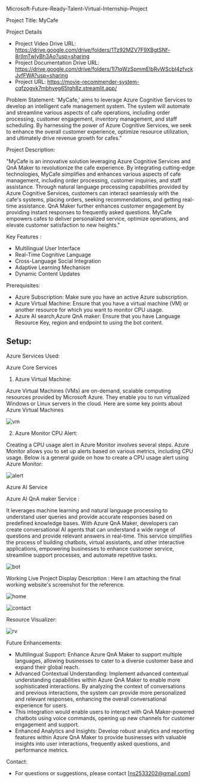 Microsoft-Future-Ready-Talent-Virtual-Internship-Project

Project Title: MyCafe

 Project Details
- Project Video Drive URL: https://drive.google.com/drive/folders/1Tz92MZV7F9XBgtSNf-8rIImTwIyBh3Ao?usp=sharing
- Project Documentation Drive URL: https://drive.google.com/drive/folders/1l7lqWzSpmmEIbRvWScbI4zfvckJvfFWA?usp=sharing
- Project URL: https://movie-recommender-system-cqfzogvk7mbhyeg65tgh8z.streamlit.app/

 Problem Statement: 
'MyCafe,' aims to leverage Azure Cognitive Services to develop an intelligent cafe management system. The system will automate and streamline various aspects of cafe operations, including order processing, customer engagement, inventory management, and staff scheduling. By harnessing the power of Azure Cognitive Services, we seek to enhance the overall customer experience, optimize resource utilization, and ultimately drive revenue growth for cafes."

Project Description:

"MyCafe is an innovative solution leveraging Azure Cognitive Services and QnA Maker to revolutionize the cafe experience. By integrating cutting-edge technologies, MyCafe simplifies and enhances various aspects of cafe management, including order processing, customer inquiries, and staff assistance. Through natural language processing capabilities provided by Azure Cognitive Services, customers can interact seamlessly with the cafe's systems, placing orders, seeking recommendations, and getting real-time assistance. QnA Maker further enhances customer engagement by providing instant responses to frequently asked questions. MyCafe empowers cafes to deliver personalized service, optimize operations, and elevate customer satisfaction to new heights."


 Key Features :
- Multilingual User Interface
- Real-Time Cognitive Language
- Cross-Language Social Integration
- Adaptive Learning Mechanism
- Dynamic Content Updates

 Prerequisites:
- Azure Subscription: Make sure you have an active Azure subscription.
- Azure Virtual Machine: Ensure that you have a virtual machine (VM) or another resource for 
which you want to monitor CPU usage.
- Azure AI search,Azure QnA maker: Ensure that you have Language Resource Key, region and endpoint to using the bot content.

## Setup:

 Azure Services Used:

 Azure Core Services

 1. Azure Virtual Machine:
 
Azure Virtual Machines (VMs) are on-demand, scalable computing 
resources provided by Microsoft Azure. They enable you to run virtualized 
Windows or Linux servers in the cloud. Here are some key points about Azure 
Virtual Machines

![vm](https://github.com/Naitik0713/MyCafe/assets/158321766/337f6342-2102-4d3b-a01f-71c9fccb4768)


 2. Azure Monitor CPU Alert:

Creating a CPU usage alert in Azure Monitor involves several steps. Azure Monitor 
allows you to set up alerts based on various metrics, including CPU usage. Below is a 
general guide on how to create a CPU usage alert using Azure Monitor:

![alert](https://github.com/Naitik0713/MyCafe/assets/158321766/091bd750-2da7-44ac-b73c-806464eaaca4)

 Azure AI Service

 Azure AI QnA maker Service :
 
It leverages machine learning and natural language processing to understand user queries and provide accurate responses based on predefined knowledge bases. With Azure QnA Maker, developers can create conversational AI agents that can understand a wide range of questions and provide relevant answers in real-time. This service simplifies the process of building chatbots, virtual assistants, and other interactive applications, empowering businesses to enhance customer service, streamline support processes, and automate repetitive tasks.

![bot](https://github.com/Naitik0713/MyCafe/assets/158321766/5d385a8c-5190-4150-b817-4adf2442fb67)


 Working Live Project Display
    Description :
Here I am attaching the final working website's screenshot for the reference.

![home](https://github.com/Naitik0713/MyCafe/assets/158321766/b8863b74-3810-4756-8f0b-ea896776beb3)


![contact](https://github.com/Naitik0713/MyCafe/assets/158321766/a2f1540d-5f4e-48f7-9f94-0b1556d11996)


 Resource Visualizer:


![rv](https://github.com/Naitik0713/MyCafe/assets/158321766/14ce4bb6-cf8f-4858-824f-d285d1670ba1)


 Future Enhancements:
- Multilingual Support: Enhance Azure QnA Maker to support multiple languages, allowing businesses to cater to a diverse customer base and expand their global reach.
- Advanced Contextual Understanding: Implement advanced contextual understanding capabilities within Azure QnA Maker to enable more sophisticated interactions. By analyzing the context of conversations and previous interactions, the system can provide more personalized and relevant responses, enhancing the overall conversational experience for users.
-  This integration would enable users to interact with QnA Maker-powered chatbots using voice commands, opening up new channels for customer engagement and support.
-  Enhanced Analytics and Insights: Develop robust analytics and reporting features within Azure QnA Maker to provide businesses with valuable insights into user interactions, frequently asked questions, and performance metrics.


 Contact:
- For questions or suggestions, please contact [ns2533202@gmail.com]
  
